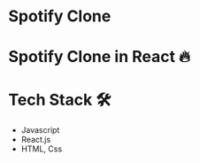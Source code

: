 <h1>Spotify Clone</h1>

# Spotify Clone in React 🔥

# Tech Stack 🛠

  * Javascript
  * React.js
  * HTML, Css
